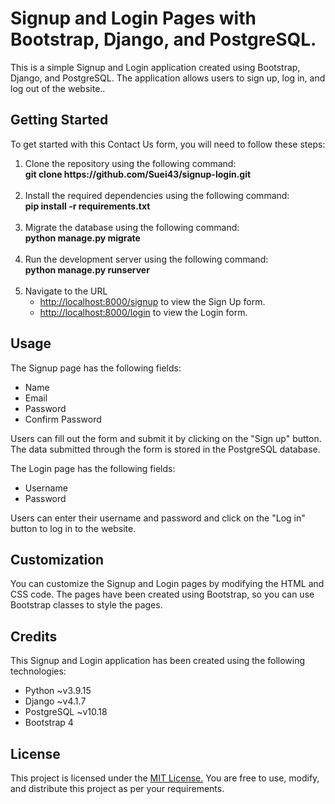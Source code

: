 <h1>Signup and Login Pages with Bootstrap, Django, and PostgreSQL.</h1>
This is a simple Signup and Login application created using Bootstrap, Django, and PostgreSQL. The application allows users to sign up, log in, and log out of the website..

<h2>Getting Started</h2>
To get started with this Contact Us form, you will need to follow these steps:

<ol type = "1">
<li>Clone the repository using the following command:<br/>
<b>git clone https://github.com/Suei43/signup-login.git</b></li><br/>

<li>Install the required dependencies using the following command:<br/>
<b>pip install -r requirements.txt</b></li><br/>

<li>Migrate the database using the following command:<br/>
<b>python manage.py migrate</b></li><br/>

<li>Run the development server using the following command:<br/>
<b>python manage.py runserver</b></li><br/>

<li>Navigate to the URL
<ul>
<li><a href="http://localhost:8000">http://localhost:8000/signup</a> to view the Sign Up form.</li>
<li><a href="http://localhost:8000">http://localhost:8000/login</a> to view the Login form.</li>
</ul>
</li>
</ol>
<h2>Usage</h2>
The Signup page has the following fields:
<ul>
<li>Name</li>
<li>Email</li>
<li>Password</li>
<li>Confirm Password</li>
</ul>
Users can fill out the form and submit it by clicking on the "Sign up" button. The data submitted through the form is stored in the PostgreSQL database.

The Login page has the following fields:
<ul>
  <li>Username</li>
  <li>Password</li>
</ul>
Users can enter their username and password and click on the "Log in" button to log in to the website.

<h2>Customization</h2>
You can customize the Signup and Login pages by modifying the HTML and CSS code. The pages have been created using Bootstrap, so you can use Bootstrap classes to style the pages.
<h2>Credits</h2>
This Signup and Login application has been created using the following technologies:
<ul>
<li>Python ~v3.9.15</li>
<li>Django ~v4.1.7</li>
<li>PostgreSQL ~v10.18</li>
<li>Bootstrap 4</li>
</ul>
<h2>License</h2>
This project is licensed under the <a href="https://opensource.org/license/mit/">MIT License.</a> You are free to use, modify, and distribute this project as per your requirements.
